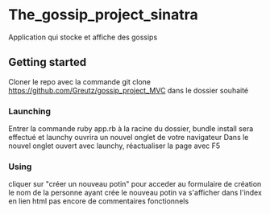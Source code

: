 # The_gossip_project_sinatra
  Application qui stocke et affiche des gossips

## Getting started
  Cloner le repo avec la commande git clone https://github.com/Greutz/gossip_project_MVC dans le dossier souhaité

### Launching
  Entrer la commande ruby app.rb à la racine du dossier, bundle install sera effectué et launchy ouvrira un nouvel onglet de votre navigateur
  Dans le nouvel onglet ouvert avec launchy, réactualiser la page avec F5

### Using
  cliquer sur "créer un nouveau potin" pour acceder au formulaire de création
  le nom de la personne ayant crée le nouveau potin va s'afficher dans l'index en lien html
  pas encore de commentaires fonctionnels
